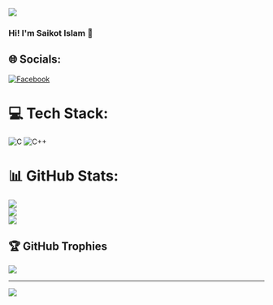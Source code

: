 ![](https://raw.githubusercontent.com/halfrost/halfrost/master/icons/header_.png)
### Hi! I'm Saikot Islam 👋 



## 🌐 Socials:
[![Facebook](https://img.shields.io/badge/Facebook-%231877F2.svg?logo=Facebook&logoColor=white)](https://facebook.com/https://www.facebook.com/saikotislam.shuvo.3?mibextid=ZbWKwL) 

# 💻 Tech Stack:
![C](https://img.shields.io/badge/c-%2300599C.svg?style=for-the-badge&logo=c&logoColor=white) ![C++](https://img.shields.io/badge/c++-%2300599C.svg?style=for-the-badge&logo=c%2B%2B&logoColor=white)
# 📊 GitHub Stats:
![](https://github-readme-stats.vercel.app/api?username=saikotislam&theme=bear&hide_border=false&include_all_commits=true&count_private=true)<br/>
![](https://github-readme-streak-stats.herokuapp.com/?user=saikotislam&theme=bear&hide_border=false)<br/>
![](https://github-readme-stats.vercel.app/api/top-langs/?username=saikotislam&theme=bear&hide_border=false&include_all_commits=true&count_private=true&layout=compact)

## 🏆 GitHub Trophies
![](https://github-profile-trophy.vercel.app/?username=saikotislam&theme=radical&no-frame=true&no-bg=false&margin-w=4)

---
[![](https://visitcount.itsvg.in/api?id=saikotislam&icon=0&color=0)](https://visitcount.itsvg.in)

<!-- Proudly created with GPRM ( https://gprm.itsvg.in ) -->
